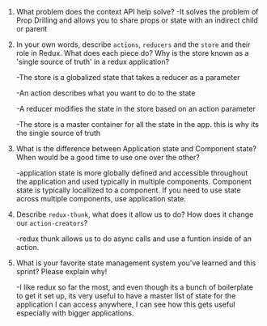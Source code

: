 1. What problem does the context API help solve?
   -It solves the problem of Prop Drilling and allows you to share props or state with an indirect child or parent
1. In your own words, describe `actions`, `reducers` and the `store` and their role in Redux. What does each piece do? Why is the store known as a 'single source of truth' in a redux application?

   -The store is a globalized state that takes a reducer as a parameter

   -An action describes what you want to do to the state

   -A reducer modifies the state in the store based on an action parameter

   -The store is a master container for all the state in the app. this is why its the single source of truth

1. What is the difference between Application state and Component state? When would be a good time to use one over the other?

   -application state is more globally defined and accessible throughout the application and used typically in multiple components. Component state is typically locallized to a component. If you need to use state across multiple components, use application state.

1. Describe `redux-thunk`, what does it allow us to do? How does it change our `action-creators`?

   -redux thunk allows us to do async calls and use a funtion inside of an action.

1. What is your favorite state management system you've learned and this sprint? Please explain why!

   -I like redux so far the most, and even though its a bunch of boilerplate to get it set up, its very useful to have a master list of state for the application I can access anywhere, I can see how this gets useful especially with bigger applications.
